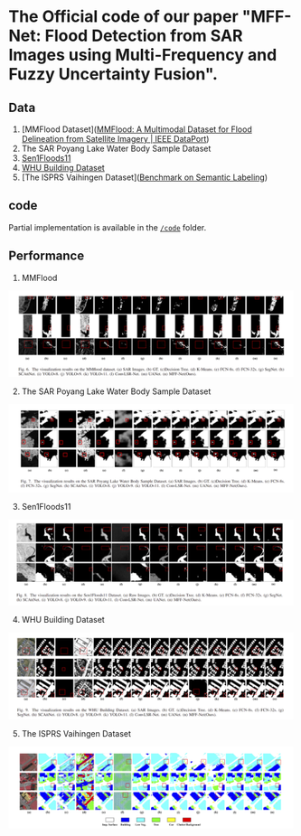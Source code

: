 # The Official  code of our paper "MFF-Net: Flood Detection from SAR Images using Multi-Frequency and Fuzzy Uncertainty Fusion".



## Data

1. [MMFlood Dataset]([MMFlood: A Multimodal Dataset for Flood Delineation from Satellite Imagery | IEEE DataPort](https://ieee-dataport.org/documents/mmflood-multimodal-dataset-flood-delineation-satellite-imagery))
2. The SAR Poyang Lake Water Body Sample Dataset
3. [Sen1Floods11]([cloudtostreet/Sen1Floods11](https://github.com/cloudtostreet/Sen1Floods11))
4. [WHU Building Dataset]([study.rsgis.whu.edu.cn/pages/download/building_dataset.html](https://study.rsgis.whu.edu.cn/pages/download/building_dataset.html))
5. [The ISPRS Vaihingen Dataset]([Benchmark on Semantic Labeling](https://www.isprs.org/resources/datasets/benchmarks/UrbanSemLab/default.aspx))

## code

Partial implementation is available in the [`/code`](/code) folder.  

## Performance

1. MMFlood

![](.\picture\MMFlood_result.png)

2. The SAR Poyang Lake Water Body Sample Dataset

![](.\picture\poyanghu.png)

3. Sen1Floods11

![](.\picture\Sen1Floods11.png)

4. WHU Building Dataset

![](.\picture\WUH.png)

5. The ISPRS Vaihingen Dataset

![](.\picture\ISPRS.png)